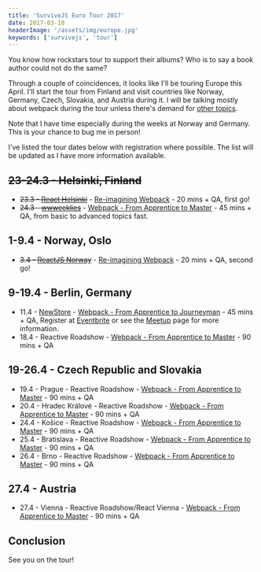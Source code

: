 ```yaml
---
title: 'SurviveJS Euro Tour 2017'
date: 2017-03-10
headerImage: '/assets/img/europe.jpg'
keywords: ['survivejs', 'tour']
---
```


You know how rockstars tour to support their albums? Who is to say a book author could not do the same?

Through a couple of coincidences, it looks like I'll be touring Europe this April. I'll start the tour from Finland and visit countries like Norway, Germany, Czech, Slovakia, and Austria during it. I will be talking mostly about webpack during the tour unless there's demand for [other topics](https://presentations.survivejs.com/).

Note that I have time especially during the weeks at Norway and Germany. This is your chance to bug me in person!

I've listed the tour dates below with registration where possible. The list will be updated as I have more information available.

## ~~23-24.3 - Helsinki, Finland~~

* ~~23.3 - [React Helsinki](https://meetabit.com/communities/react-helsinki)~~ - [Re-imagining Webpack](https://presentations.survivejs.com/re-imagining-webpack/) - 20 mins + QA, first go!
* ~~24.3 - [wwweeklies](http://wwweeklies.com/)~~ - [Webpack - From Apprentice to Master](https://presentations.survivejs.com/webpack-from-apprentice-to-journeyman/) - 45 mins + QA, from basic to advanced topics fast.

## 1-9.4 - Norway, Oslo

* ~~3.4 - [ReactJS Norway](https://www.meetup.com/ReactJS-Oslo-Meetup/events/238536172/)~~ - [Re-imagining Webpack](https://presentations.survivejs.com/re-imagining-webpack/) - 20 mins + QA, second go!

## 9-19.4 - Berlin, Germany

* 11.4 - [NewStore](https://www.meetup.com/NewStore/) - [Webpack - From Apprentice to Journeyman](https://presentations.survivejs.com/webpack-from-apprentice-to-journeyman/) - 45 mins + QA, Register at [Eventbrite](https://www.eventbrite.de/e/webpack-from-apprentice-to-journeyman-with-juho-vepsalainen-tickets-32719397599) or see the [Meetup](https://www.meetup.com/NewStore/events/238314252/) page for more information.
* 18.4 - Reactive Roadshow - [Webpack - From Apprentice to Master](https://presentations.survivejs.com/webpack-from-apprentice-to-journeyman/) - 90 mins + QA

## 19-26.4 - Czech Republic and Slovakia

* 19.4 - Prague - Reactive Roadshow - [Webpack - From Apprentice to Master](https://presentations.survivejs.com/webpack-from-apprentice-to-journeyman/) - 90 mins + QA
* 20.4 - Hradec Králové - Reactive Roadshow - [Webpack - From Apprentice to Master](https://presentations.survivejs.com/webpack-from-apprentice-to-journeyman/) - 90 mins + QA
* 24.4 - Košice - Reactive Roadshow - [Webpack - From Apprentice to Master](https://presentations.survivejs.com/webpack-from-apprentice-to-journeyman/) - 90 mins + QA
* 25.4 - Bratislava - Reactive Roadshow - [Webpack - From Apprentice to Master](https://presentations.survivejs.com/webpack-from-apprentice-to-journeyman/) - 90 mins + QA
* 26.4 - Brno - Reactive Roadshow - [Webpack - From Apprentice to Master](https://presentations.survivejs.com/webpack-from-apprentice-to-journeyman/) - 90 mins + QA

## 27.4 - Austria

* 27.4 - Vienna - Reactive Roadshow/React Vienna - [Webpack - From Apprentice to Master](https://presentations.survivejs.com/webpack-from-apprentice-to-journeyman/) - 90 mins + QA

## Conclusion

See you on the tour!
